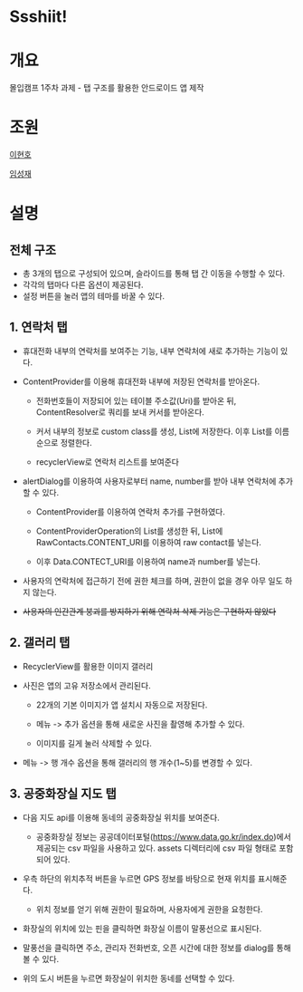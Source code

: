 Ssshiit!
=============
# 개요

몰입캠프 1주차 과제 - 탭 구조를 활용한 안드로이드 앱 제작

# 조원

[이현호](https://github.com/dot0ris)

[임성재](https://github.com/imsj114)

# 설명

## 전체 구조

- 총 3개의 탭으로 구성되어 있으며, 슬라이드를 통해 탭 간 이동을 수행할 수 있다.
- 각각의 탭마다 다른 옵션이 제공된다.
- 설정 버튼을 눌러 앱의 테마를 바꿀 수 있다.

## 1. 연락처 탭

- 휴대전화 내부의 연락처를 보여주는 기능, 내부 연락처에 새로 추가하는 기능이 있다.

- ContentProvider를 이용해 휴대전화 내부에 저장된 연락처를 받아온다.

  - 전화번호들이 저장되어 있는 테이블 주소값(Uri)를 받아온 뒤, ContentResolver로 쿼리를 보내 커서를 받아온다.
  
  - 커서 내부의 정보로 custom class를 생성, List에 저장한다. 이후 List를 이름순으로 정렬한다.

  - recyclerView로 연락처 리스트를 보여준다

- alertDialog를 이용하여 사용자로부터 name, number를 받아 내부 연락처에 추가할 수 있다. 

  - ContentProvider를 이용하여 연락처 추가를 구현하였다.
  
  - ContentProviderOperation의 List를 생성한 뒤, List에 RawContacts.CONTENT_URI를 이용하여 raw contact를 넣는다.

  - 이후 Data.CONTECT_URI를 이용하여 name과 number를 넣는다.

- 사용자의 연락처에 접근하기 전에 권한 체크를 하며, 권한이 없을 경우 아무 일도 하지 않는다.

- ~~사용자의 인간관계 붕괴를 방지하기 위해 연락처 삭제 기능은 구현하지 않았다~~

## 2. 갤러리 탭

- RecyclerView를 활용한 이미지 갤러리
  
- 사진은 앱의 고유 저장소에서 관리된다.
  
  - 22개의 기본 이미지가 앱 설치시 자동으로 저장된다.
  
  - 메뉴 -> 추가 옵션을 통해 새로운 사진을 촬영해 추가할 수 있다.
  
  - 이미지를 길게 눌러 삭제할 수 있다.
  
- 메뉴 -> 행 개수 옵션을 통해 갤러리의 행 개수(1~5)를 변경할 수 있다. 

## 3. 공중화장실 지도 탭

- 다음 지도 api를 이용해 동네의 공중화장실 위치를 보여준다.

    - 공중화장실 정보는 공공데이터포털(https://www.data.go.kr/index.do)에서 제공되는 csv 파일을 사용하고 있다. assets 디렉터리에 csv 파일 형태로 포함되어 있다.

- 우측 하단의 위치추적 버튼을 누르면 GPS 정보를 바탕으로 현재 위치를 표시해준다.

  - 위치 정보를 얻기 위해 권한이 필요하며, 사용자에게 권한을 요청한다.

- 화장실의 위치에 있는 핀을 클릭하면 화장실 이름이 말풍선으로 표시된다.

- 말풍선을 클릭하면 주소, 관리자 전화번호, 오픈 시간에 대한 정보를 dialog를 통해 볼 수 있다.

- 위의 도시 버튼을 누르면 화장실이 위치한 동네를 선택할 수 있다.
